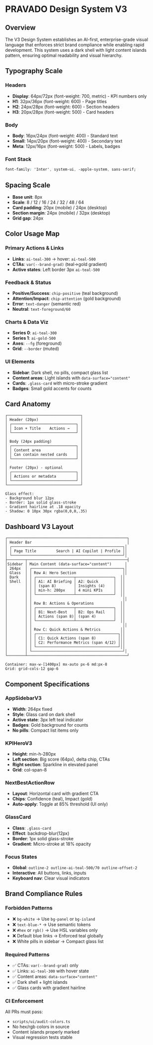 # PRAVADO Design System V3

## Overview

The V3 Design System establishes an AI-first, enterprise-grade visual language that enforces strict brand compliance while enabling rapid development. This system uses a dark shell with light content islands pattern, ensuring optimal readability and visual hierarchy.

## Typography Scale

### Headers
- **Display**: 64px/72px (font-weight: 700, metric) - KPI numbers only
- **H1**: 32px/36px (font-weight: 600) - Page titles
- **H2**: 24px/28px (font-weight: 600) - Section headers  
- **H3**: 20px/28px (font-weight: 500) - Card headers

### Body
- **Body**: 16px/24px (font-weight: 400) - Standard text
- **Small**: 14px/20px (font-weight: 400) - Secondary text
- **Meta**: 12px/16px (font-weight: 500) - Labels, badges

### Font Stack
```css
font-family: 'Inter', system-ui, -apple-system, sans-serif;
```

## Spacing Scale

- **Base unit**: 8px
- **Scale**: 8 / 12 / 16 / 24 / 32 / 48 / 64
- **Card padding**: 20px (mobile) / 24px (desktop)
- **Section margin**: 24px (mobile) / 32px (desktop)
- **Grid gap**: 24px

## Color Usage Map

### Primary Actions & Links
- **Links**: `ai-teal-300` → hover: `ai-teal-500`
- **CTAs**: `var(--brand-grad)` (teal→gold gradient)
- **Active states**: Left border 3px `ai-teal-500`

### Feedback & Status
- **Positive/Success**: `chip-positive` (teal background)
- **Attention/Impact**: `chip-attention` (gold background)  
- **Error**: `text-danger` (semantic red)
- **Neutral**: `text-foreground/60`

### Charts & Data Viz
- **Series 0**: `ai-teal-300`
- **Series 1**: `ai-gold-500`
- **Axes**: `--fg` (foreground)
- **Grid**: `--border` (muted)

### UI Elements
- **Sidebar**: Dark shell, no pills, compact glass list
- **Content areas**: Light islands with `data-surface="content"`
- **Cards**: `.glass-card` with micro-stroke gradient
- **Badges**: Small gold accents for counts

## Card Anatomy

```
┌─────────────────────────────────┐
│ Header (20px)                   │
│ ┌─────────────────────────────┐ │
│ │ Icon + Title    Actions →   │ │
│ └─────────────────────────────┘ │
│                                 │
│ Body (24px padding)             │
│ ┌─────────────────────────────┐ │
│ │ Content area                │ │
│ │ Can contain nested cards    │ │
│ └─────────────────────────────┘ │
│                                 │
│ Footer (20px) - optional        │
│ ┌─────────────────────────────┐ │
│ │ Actions or metadata         │ │
│ └─────────────────────────────┘ │
└─────────────────────────────────┘

Glass effect: 
- Background blur 12px
- Border: 1px solid glass-stroke
- Gradient hairline at .18 opacity
- Shadow: 0 10px 30px rgba(0,0,0,.35)
```

## Dashboard V3 Layout

```
┌──────────────────────────────────────────────────────┐
│ Header Bar                                           │
│ ┌──────────────────────────────────────────────────┐│
│ │ Page Title         Search | AI Copilot | Profile ││
│ └──────────────────────────────────────────────────┘│
├────────┬─────────────────────────────────────────────┤
│Sidebar │ Main Content (data-surface="content")      │
│ 264px  │ ┌─────────────────────────────────────────┐│
│ Glass  │ │ Row A: Hero Section                     ││
│ Dark   │ │ ┌─────────────────┬─────────────────┐  ││
│ Shell  │ │ │ A1: AI Briefing │ A2: Quick       │  ││
│        │ │ │ (span 8)        │ Insights (4)    │  ││
│        │ │ │ min-h: 280px    │ 4 mini KPIs     │  ││
│        │ │ └─────────────────┴─────────────────┘  ││
│        │ │                                         ││
│        │ │ Row B: Actions & Operations            ││
│        │ │ ┌─────────────────┬─────────────────┐  ││
│        │ │ │ B1: Next-Best   │ B2: Ops Rail    │  ││
│        │ │ │ Actions (span 8)│ (span 4)        │  ││
│        │ │ └─────────────────┴─────────────────┘  ││
│        │ │                                         ││
│        │ │ Row C: Quick Actions & Metrics         ││
│        │ │ ┌─────────────────────────────────────┐││
│        │ │ │ C1: Quick Actions (span 8)          │││
│        │ │ │ C2: Performance Metrics (span 4/12) │││
│        │ │ └─────────────────────────────────────┘││
│        │ └─────────────────────────────────────────┘│
└────────┴─────────────────────────────────────────────┘

Container: max-w-[1400px] mx-auto px-6 md:px-8
Grid: grid-cols-12 gap-6
```

## Component Specifications

### AppSidebarV3
- **Width**: 264px fixed
- **Style**: Glass card on dark shell
- **Active state**: 3px left teal indicator
- **Badges**: Gold background for counts
- **No pills**: Compact list items only

### KPIHeroV3  
- **Height**: min-h-280px
- **Left section**: Big score (64px), delta chip, CTAs
- **Right section**: Sparkline in elevated panel
- **Grid**: col-span-8

### NextBestActionRow
- **Layout**: Horizontal card with gradient CTA
- **Chips**: Confidence (teal), Impact (gold)
- **Auto-apply**: Toggle at 85% threshold (UI only)

### GlassCard
- **Class**: `.glass-card`
- **Effect**: backdrop-blur(12px)
- **Border**: 1px solid glass-stroke
- **Gradient**: Micro-stroke at 18% opacity

### Focus States
- **Global**: `outline-2 outline-ai-teal-500/70 outline-offset-2`
- **Interactive**: All buttons, links, inputs
- **Keyboard nav**: Clear visual indicators

## Brand Compliance Rules

### Forbidden Patterns
- ❌ `bg-white` → Use `bg-panel` or `bg-island`
- ❌ `text-blue-*` → Use semantic tokens
- ❌ `#hex` or `rgb()` → Use HSL variables only
- ❌ Default blue links → Enforced teal globally
- ❌ White pills in sidebar → Compact glass list

### Required Patterns  
- ✅ CTAs: `var(--brand-grad)` only
- ✅ Links: `ai-teal-300` with hover state
- ✅ Content areas: `data-surface="content"`
- ✅ Dark shell + light islands
- ✅ Glass cards with gradient hairline

### CI Enforcement
All PRs must pass:
- `scripts/ui/audit-colors.ts`
- No hex/rgb colors in source
- Content islands properly marked
- Visual regression tests stable